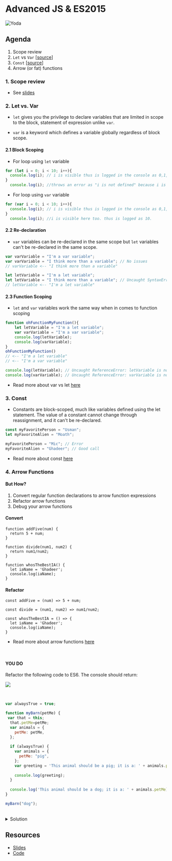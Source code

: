 # Advanced JS & ES2015



![Yoda](https://i.pinimg.com/originals/58/d0/1e/58d01e4da34427555ea3b828731c3123.jpg)




## Agenda
1. Scope review
2. `Let` vs `Var` [[source](https://codeburst.io/difference-between-let-and-var-in-javascript-537410b2d707)]
3. `Const` [[source](https://developer.mozilla.org/en-US/docs/Web/JavaScript/Reference/Statements/const)]
4. Arrow (or fat) functions


### 1. Scope review
- See [slides](./slides/scope_review.pdf)


### 2. Let vs. Var
- `let` gives you the privilege to declare variables that are limited in scope to the block, statement of expression unlike `var`.

- `var` is a keyword which defines a variable globally regardless of block scope.

#### 2.1 Block Scoping
- For loop using `let` variable

```js
for (let i = 0; i < 10; i++){
  console.log(i); // i is visible thus is logged in the console as 0,1,2,....,9
}
  console.log(i); //throws an error as "i is not defined" because i is not visible
```

- For loop using `var` variable 
  
```js
for (var i = 0; i < 10; i++){
  console.log(i); // i is visible thus is logged in the console as 0,1,2,....,9
}
  console.log(i); //i is visible here too. thus is logged as 10.
```


#### 2.2 Re-declaration
- `var` variables can be re-declared in the same scope but `let` variables can't be re-declared in the same scope.

```js
var varVariable = "I'm a var variable";
var varVariable = "I think more than a variable"; // No issues
// varVariable <-- "I think more than a variable"
```

```js
let letVariable = "I'm a let variable";
let letVariable = "I think more than a variable"; // Uncaught SyntaxError: Identifier 'letVariable' has already been declared
// letVariable <-- "I'm a let variable"
```

#### 2.3 Function Scoping
- `let` and `var` variables work the same way when in comes to function scoping

```js
function ohFunctionMyFunction(){
    let letVariable = "I'm a let variable";
    var varVariable = "I'm a var variable";
    console.log(letVariable);
    console.log(varVariable);
}
ohFunctionMyFunction()
// <-- "I'm a let variable"
// <-- "I'm a var variable"

console.log(letVariable); // Uncaught ReferenceError: letVariable is not defined
console.log(varVariable); // Uncaught ReferenceError: varVariable is not defined
```



- Read more about var vs let [here](https://developer.mozilla.org/en-US/docs/Web/JavaScript/Reference/Statements/let)


### 3. Const
- Constants are block-scoped, much like variables defined using the let statement. The value of a constant cannot change through reassignment, and it can't be re-declared.

```js
const myFavoritePerson = "Usman";
let myFavoriteAlien = "Moath";

myFavoritePerson = "Mic"; // Error
myFavoriteAlien = "Ghadeer"; // Good call
```

- Read more about const [here](https://developer.mozilla.org/en-US/docs/Web/JavaScript/Reference/Statements/const)

### 4. Arrow Functions

#### But How?
1. Convert regular function declarations to arrow function expressions 
2. Refactor arrow functions
3. Debug your arrow functions



#### Convert 

```
function addFive(num) {
  return 5 + num;
}

function divide(num1, num2) {
  return num1/num2;
}

function whosTheBestIA() {
  let iaName = 'Ghadeer';
  console.log(iaName);
}

```



#### Refactor 

```
const addFive = (num) => 5 + num;

const divide = (num1, num2) => num1/num2;

const whosTheBestIA = () => {
  let iaName = 'Ghadeer';
  console.log(iaName);
}
```
- Read more about arrow functions [here](https://developer.mozilla.org/en-US/docs/Web/JavaScript/Reference/Functions/Arrow_functions)

<br>

#### YOU DO

Refactor the following code to ES6. The console should return:

![](https://i.imgur.com/nWeM10Z.png)

<br>

```js
var alwaysTrue = true;

function myBarn(petMe) {
 var that = this;
  that.petMe=petMe;
  var animals = {
    petMe: petMe,
  };
  
  if (alwaysTrue) {
    var animals = {
      petMe: "pig",
    };
    var greeting = 'This animal should be a pig; it is a: ' + animals.petMe + '.';
    
    console.log(greeting);
  }
  
  console.log('This animal should be a dog; it is a: ' + animals.petMe);  // 2
}

myBarn("dog");
```

<br>

<details>
  <summary>Solution</summary>

```js
const alwaysTrue = true;

const myBarn = petMe => {
 
  this.petMe=petMe;
  let animals = {
    petMe,
  };
  
  if (alwaysTrue) {
    let animals = {
      petMe: "pig",
    };
    const greeting = thisOne => `This animal should be a pig; it is a: ${thisOne}.`;
    console.log(greeting(animals.petMe));
  }
  
  console.log('This animal should be a dog; it is a: ' + animals.petMe);
}

myBarn("dog");
```
<br>
</details>



## Resources
- [Slides](./slides/es2015.pdf)
- [Code](./code)
